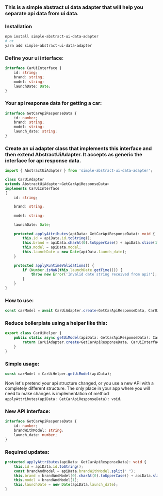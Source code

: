 ### This is a simple abstract ui data adapter that will help you separate api data from ui data.

### Installation

```bash
npm install simple-abstract-ui-data-adapter
# or
yarn add simple-abstract-ui-data-adapter
```

### Define your ui interface:

```typescript
interface CarUiInterface {
    id: string;
    brand: string;
    model: string;
    launchDate: Date;
}
```

### Your api response data for getting a car:
```typescript
interface GetCarApiResponseData {
    id: number;
    brand: string;
    model: string:
    launch_date: string;
}
```

### Create an ui adapter class that implements this interface and then extend AbstractUiAdapter. It accepts as generic the interface for api response data.

```typescript
import { AbstractUiAdapter } from 'simple-abstract-ui-data-adapter';

class CarUiAdapter
extends AbstractUiAdapter<GetCarApiResponseData>
implements CarUiInterface
{
    id: string;
    
    brand: string;
    
    model: string;
    
    launchDate: Date;
    
    protected applyAttributes(apiData: GetCarApiResponseData): void {
        this.id = apiData.id.toString();
        this.brand = apiData.charAt(0).toUpperCase() + apiData.slice(1); // pretend you need brand string capitalized
        this.model = apiData.model;
        this.launchDate = new Date(apiData.launch_date);
    }
    
    protected applyRuntimeValidations() {
        if (Number.isNaN(this.launchDate.getTime())) {
            throw new Error('Invalid date string received from api!');
        }
    }
}
```


### How to use:
```typescript
const carModel = await CarUiAdapter.create<GetCarApiResponseData, CarUiInterface>(apiData);
```

### Reduce boilerplate using a helper like this:
```typescript
export class CarUiHelper {
    public static async getUiModel(apiData: GetCarApiResponseData): CarUiInterface {
        return CarUiAdapter.create<GetCarApiResponseData, CarUiInterface>(apiData);
    }
}
```

### Simple usage:
```typescript
const carModel = CarUiHelper.getUiModel(apiData);
```

Now let's pretend your api structure changed, or you use a new API with a completely different structure. The only place in your app where you will need to make changes is
implementation of method `applyAttributes(apiData: GetCarApiResponseData): void`.

### New API interface:
```typescript
interface GetCarApiResponseData {
    id: number;
    brandWithModel: string;
    launch_date: number;
}
```

### Required updates:
```typescript
protected applyAttributes(apiData: GetCarApiResponseData): void {
    this.id = apiData.id.toString();
    const brandAndModel = apiData.brandWithModel.split(" ");
    this.brand = brandAndModel[0].charAt(0).toUpperCase() + apiData.slice(1);
    this.model = brandAndModel[1];
    this.launchDate = new Date(apiData.launch_date);
}
```
